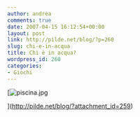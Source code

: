 ```yaml
---
author: andrea
comments: true
date: 2007-04-15 16:12:54+00:00
layout: post
link: http://pilde.net/blog/?p=260
slug: chi-e-in-acqua
title: Chi è in acqua?
wordpress_id: 260
categories:
- Giochi
---
```


[![piscina.jpg](http://pilde.net/blog/wp-content/uploads/2007/04/piscina.jpg)


](http://pilde.net/blog/?attachment_id=259)




